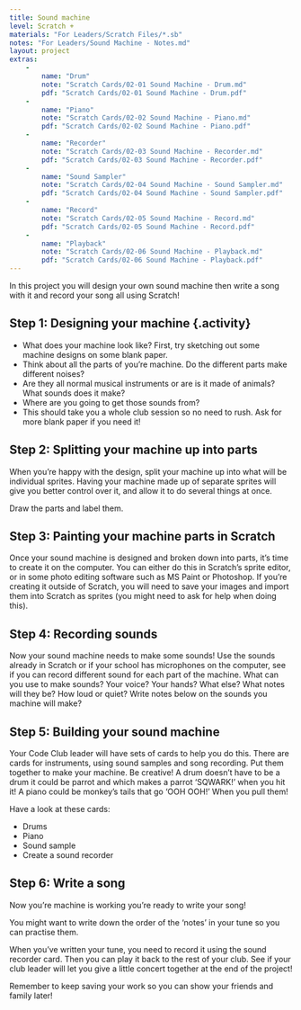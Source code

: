 ```yaml
---
title: Sound machine
level: Scratch +
materials: "For Leaders/Scratch Files/*.sb"
notes: "For Leaders/Sound Machine - Notes.md"
layout: project
extras:
    -
        name: "Drum"
        note: "Scratch Cards/02-01 Sound Machine - Drum.md"
        pdf: "Scratch Cards/02-01 Sound Machine - Drum.pdf"
    -
        name: "Piano"
        note: "Scratch Cards/02-02 Sound Machine - Piano.md"
        pdf: "Scratch Cards/02-02 Sound Machine - Piano.pdf"
    -
        name: "Recorder"
        note: "Scratch Cards/02-03 Sound Machine - Recorder.md"
        pdf: "Scratch Cards/02-03 Sound Machine - Recorder.pdf"
    -
        name: "Sound Sampler"
        note: "Scratch Cards/02-04 Sound Machine - Sound Sampler.md"
        pdf: "Scratch Cards/02-04 Sound Machine - Sound Sampler.pdf"
    -
        name: "Record"
        note: "Scratch Cards/02-05 Sound Machine - Record.md"
        pdf: "Scratch Cards/02-05 Sound Machine - Record.pdf"
    -
        name: "Playback"
        note: "Scratch Cards/02-06 Sound Machine - Playback.md"
        pdf: "Scratch Cards/02-06 Sound Machine - Playback.pdf"
---
```


In this project you will design your own sound machine then write a song with it and record your song all using Scratch!

## Step 1: Designing your machine {.activity}

+ What does your machine look like? First, try sketching out some machine designs on some blank paper.
+ Think about all the parts of you’re machine. Do the different parts make different noises?
+ Are they all normal musical instruments or are is it made of animals? What sounds does it make?
+ Where are you going to get those sounds from?
+ This should take you a whole club session so no need to rush. Ask for more blank paper if you need it!

## Step 2: Splitting your machine up into parts

When you’re happy with the design, split your machine up into what will be individual sprites. Having your machine made up of separate sprites will give you better control over it, and allow it to do several things at once.

Draw the parts and label them.

## Step 3: Painting your machine parts in Scratch

Once your sound machine is designed and broken down into parts, it’s time to create it on the computer. You can either do this in Scratch’s sprite editor, or in some photo editing software such as MS Paint or Photoshop. If you’re creating it outside of Scratch, you will need to save your images and import them into Scratch as sprites (you might need to ask for help when doing this).

## Step 4: Recording sounds

Now your sound machine needs to make some sounds! Use the sounds already in Scratch or if your school has microphones on the computer, see if you can record different sound for each part of the machine. What can you use to make sounds? Your voice? Your hands? What else? What notes will they be? How loud or quiet? Write notes below on the sounds you machine will make?

## Step 5: Building your sound machine

Your Code Club leader will have sets of cards to help you do this. There are cards for instruments, using sound samples and song recording. Put them together to make your machine. Be creative! A drum doesn’t have to be a drum it could be parrot and which makes a parrot ‘SQWARK!’ when you hit it! A piano could be monkey’s tails that go ‘OOH OOH!’ When you pull them!

Have a look at these cards:

+ Drums
+ Piano
+ Sound sample
+ Create a sound recorder

## Step 6: Write a song

Now you’re machine is working you’re ready to write your song!

You might want to write down the order of the ‘notes’ in your tune so you can practise them.

When you’ve written your tune, you need to record it using the sound recorder card. Then you can play it back to the rest of your club. See if your club leader will let you give a little concert together at the end of the project!

Remember to keep saving your work so you can show your friends and family later!
